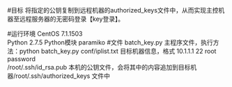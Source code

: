 #目标
	将指定的公钥复制到远程机器的authorized_keys文件中，从而实现主控机器至远程服务器的无密码登录【key登录】。

#运行环境
	CentOS  7.1.1503     
	Python 2.7.5
	Python模块 paramiko
#文件
	batch_key.py
	主程序文件，执行方法：python  batch_key.py
	conf/iplist.txt
	目标机器信息，格式  10.1.1.1    22    root     password  
	/root/.ssh/id_rsa.pub 
  本机的公钥文件，会将其中的内容追加到目标机器/root/.ssh/authorized_keys 文件中
